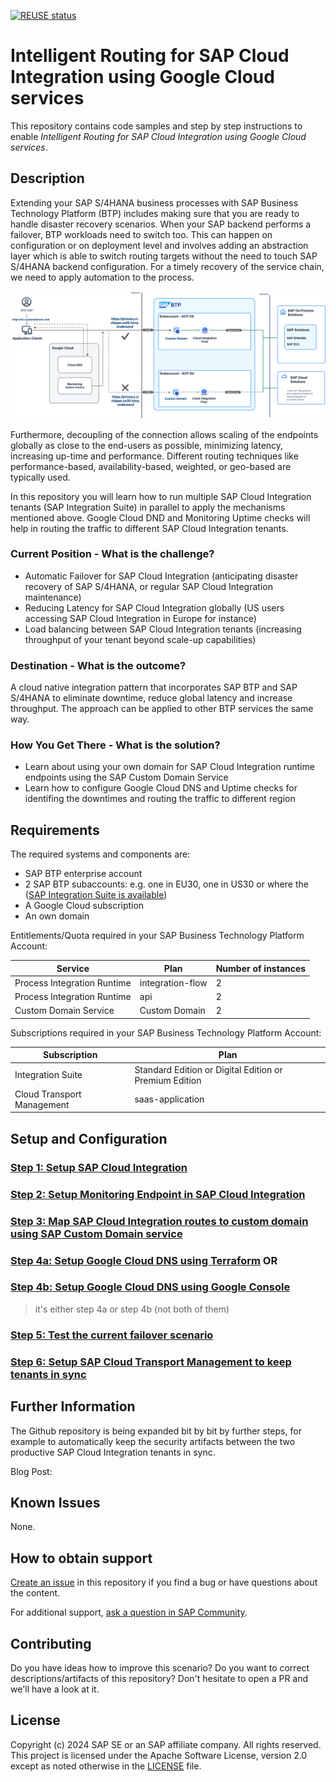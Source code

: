 [![REUSE status](https://api.reuse.software/badge/github.com/SAP-samples/btp-cloud-integration-intelligent-routing)](https://api.reuse.software/info/github.com/SAP-samples/btp-cloud-integration-intelligent-routing) 

# Intelligent Routing for SAP Cloud Integration using Google Cloud services

This repository contains code samples and step by step instructions to enable *Intelligent Routing for SAP Cloud Integration using Google Cloud services*. 

## Description

Extending your SAP S/4HANA business processes with SAP Business Technology Platform (BTP) includes making sure that you are ready to handle disaster recovery scenarios. When your SAP backend performs a failover, BTP workloads need to switch too. This can happen on configuration or on deployment level and involves adding an abstraction layer which is able to switch routing targets without the need to touch SAP S/4HANA backend configuration. For a timely recovery of the service chain, we need to apply automation to the process.

![Scenario explanation](./images/architecture.png)

Furthermore, decoupling of the connection allows scaling of the endpoints globally as close to the end-users as possible, minimizing latency, increasing up-time and performance. Different routing techniques like performance-based, availability-based, weighted, or geo-based are typically used.

In this repository you will learn how to run multiple SAP Cloud Integration tenants (SAP Integration Suite) in parallel to apply the mechanisms mentioned above. Google Cloud DND and Monitoring Uptime checks will help in routing the traffic to different SAP Cloud Integration tenants.

### Current Position - What is the challenge?
- Automatic Failover for SAP Cloud Integration (anticipating disaster recovery of SAP S/4HANA, or regular SAP Cloud Integration maintenance)
- Reducing Latency for SAP Cloud Integration globally (US users accessing SAP Cloud Integration in Europe for instance)
- Load balancing between SAP Cloud Integration tenants (increasing throughput of your tenant beyond scale-up capabilities)

### Destination - What is the outcome?
A cloud native integration pattern that incorporates SAP BTP and SAP S/4HANA to eliminate downtime, reduce global latency and increase throughput. The approach can be applied to other BTP services the same way.
### How You Get There - What is the solution?
- Learn about using your own domain for SAP Cloud Integration runtime endpoints using the SAP Custom Domain Service
- Learn how to configure Google Cloud DNS and Uptime checks for identifing the downtimes and routing the traffic to different region

## Requirements
The required systems and components are:

- SAP BTP enterprise account
- 2 SAP BTP subaccounts: e.g. one in EU30, one in US30 or where the ([SAP Integration Suite is available](https://discovery-center.cloud.sap/serviceCatalog/integration-suite?region=all&tab=service_plan))
- A Google Cloud subscription
- An own domain

Entitlements/Quota required in your SAP Business Technology Platform Account:

| Service                     | Plan             | Number of instances |
| --------------------------- | ---------------- | ------------------- |
| Process Integration Runtime | integration-flow | 2                   |
| Process Integration Runtime | api              | 2                   |
| Custom Domain Service       | Custom Domain    | 2                   |


Subscriptions required in your SAP Business Technology Platform Account:

| Subscription               | Plan                                                   |
| -------------------------- | ------------------------------------------------------ |
| Integration Suite          | Standard Edition or Digital Edition or Premium Edition |
| Cloud Transport Management | saas-application                                       |

## Setup and Configuration

### [Step 1: Setup SAP Cloud Integration](./01-SetupCloudIntegration/README.md)
### [Step 2: Setup Monitoring Endpoint in SAP Cloud Integration](./02-SetupMonitoringEndpoint/README.md)

### [Step 3: Map SAP Cloud Integration routes to custom domain using SAP Custom Domain service](./03-MapCustomDomainRoutes/README.md)
### [Step 4a: Setup Google Cloud DNS using Terraform](./04a-SetupAzureTrafficManager-Terraform/README.md) OR
### [Step 4b: Setup Google Cloud DNS using Google Console](./04b-SetupAzureTrafficManager-Portal/README.md) 

> it's either step 4a or step 4b (not both of them)

### [Step 5: Test the current failover scenario](./05-TestFailoverScenario/README.md)
### [Step 6: Setup SAP Cloud Transport Management to keep tenants in sync](06-SetupCloudTM/README.md)

## Further Information

The Github repository is being expanded bit by bit by further steps, for example to automatically keep the security artifacts between the two productive SAP Cloud Integration tenants in sync. 

Blog Post: 

## Known Issues

None. 
## How to obtain support

[Create an issue](https://github.com/SAP-samples/btp-cloud-integration-intelligent-routing/issues) in this repository if you find a bug or have questions about the content.
 
For additional support, [ask a question in SAP Community](https://answers.sap.com/questions/ask.html).

## Contributing

Do you have ideas how to improve this scenario? Do you want to correct descriptions/artifacts of this repository? Don't hesitate to open a PR and we'll have a look at it. 

## License
Copyright (c) 2024 SAP SE or an SAP affiliate company. All rights reserved. This project is licensed under the Apache Software License, version 2.0 except as noted otherwise in the [LICENSE](LICENSES/Apache-2.0.txt) file.
